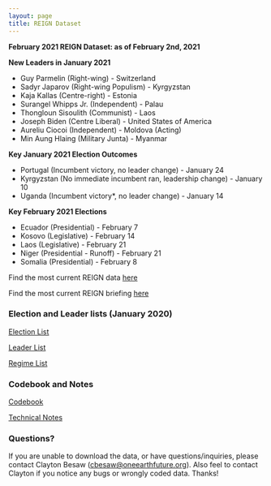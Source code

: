 ```yaml
---
layout: page
title: REIGN Dataset
---
```


**February 2021 REIGN Dataset: as of February 2nd, 2021**

**New Leaders in January 2021**
  * Guy Parmelin (Right-wing) - Switzerland
  * Sadyr Japarov (Right-wing Populism) - Kyrgyzstan
  * Kaja Kallas (Centre-right) - Estonia
  * Surangel Whipps Jr. (Independent) - Palau
  * Thongloun Sisoulith (Communist) - Laos
  * Joseph Biden (Centre Liberal) - United States of America
  * Aureliu Ciocoi (Independent) - Moldova (Acting)
  * Min Aung Hlaing (Military Junta) - Myanmar 
  
**Key January 2021 Election Outcomes**
  * Portugal (Incumbent victory, no leader change) - January 24
  * Kyrgyzstan (No immediate incumbent ran, leadership change) - January 10
  * Uganda (Incumbent victory*, no leader change) - January 14
  
**Key February 2021 Elections**
  * Ecuador (Presidential) - February 7
  * Kosovo (Legislative) - February 14
  * Laos (Legislative) - February 21
  * Niger (Presidential - Runoff) - February 21
  * Somalia (Presidential) - February 8
  
Find the most current REIGN data [here](https://cdn.rawgit.com/OEFDataScience/REIGN.github.io/gh-pages/data_sets/REIGN_2021_2.csv) 

Find the most current REIGN briefing [here](https://medium.com/the-die-is-forecast/international-elections-and-leaders-february-2021-briefing-94fb76ed596d?source=friends_link&sk=0040e51454985ff562ea2bcdf3ca1e48)


### Election and Leader lists (January 2020)

[Election List](https://cdn.rawgit.com/OEFDataScience/REIGN.github.io/gh-pages/data_sets/electionlist_2_21.csv)

[Leader List](https://cdn.rawgit.com/OEFDataScience/REIGN.github.io/gh-pages/data_sets/leaderlist_2_21.csv)

[Regime List](https://cdn.rawgit.com/OEFDataScience/REIGN.github.io/gh-pages/data_sets/regime_list.csv)
	
### Codebook and Notes

[Codebook](https://raw.githubusercontent.com/OEFDataScience/REIGN.github.io/gh-pages/documents/REIGN_CODEBOOK.pdf)

[Technical Notes](https://cdn.rawgit.com/OEFDataScience/REIGN.github.io/gh-pages/documents/reign_notes.pdf)



### Questions?

If you are unable to download the data, or have questions/inquiries, please contact Clayton Besaw (<cbesaw@oneearthfuture.org>). Also feel to contact Clayton if you notice any bugs or wrongly coded data. Thanks!

